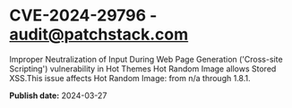 # CVE-2024-29796 - audit@patchstack.com

Improper Neutralization of Input During Web Page Generation ('Cross-site Scripting') vulnerability in Hot Themes Hot Random Image allows Stored XSS.This issue affects Hot Random Image: from n/a through 1.8.1.



**Publish date:** 2024-03-27
